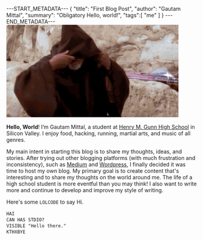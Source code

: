 ---START_METADATA---
{
  "title": "First Blog Post",
  "author": "Gautam Mittal",
  "summary": "Obligatory Hello, world!",
  "tags":[
    "me"
  ]
}
---END_METADATA---
![Greetings...](/img/obiwan-hello.gif)

__Hello, World__! I’m Gautam Mittal, a student at [Henry M. Gunn High School](http://gunn.pausd.org) in Silicon Valley. I enjoy food, hacking, running, martial arts, and music of all genres.

My main intent in starting this blog is to share my thoughts, ideas, and stories. After trying out other blogging platforms (with much frustration and inconsistency), such as [Medium](http://medium.com) and [Wordpress](http://wordpress.org), I finally decided it was time to host my own blog. My primary goal is to create content that's interesting and to share my thoughts on the world around me. The life of a high school student is more eventful than you may think! I also want to write more and continue to develop and improve my style of writing.

Here's some ```LOLCODE``` to say Hi.
```
HAI
CAN HAS STDIO?
VISIBLE "Hello there."
KTHXBYE
```
